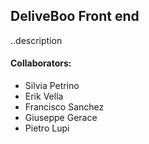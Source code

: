 ## DeliveBoo Front end 

..description 

#### Collaborators:

- Silvia Petrino
- Erik Vella
- Francisco Sanchez
- Giuseppe Gerace
- Pietro Lupi


